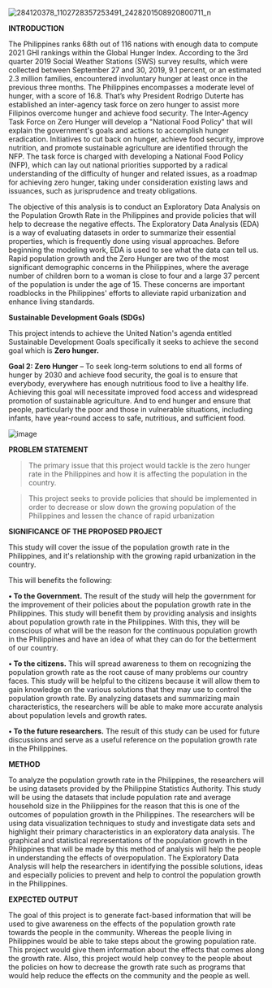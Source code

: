 ![284120378_1102728357253491_2428201508920800711_n](https://user-images.githubusercontent.com/102346894/171042465-56598d1f-e7d7-4b19-a8c2-6e19f28da16a.png)

**INTRODUCTION**

The Philippines ranks 68th out of 116 nations with enough data to compute 2021 GHI rankings within the Global Hunger Index. According to the 3rd quarter 2019 Social Weather Stations (SWS) survey results, which were collected between September 27 and 30, 2019, 9.1 percent, or an estimated 2.3 million families, encountered involuntary hunger at least once in the previous three months. The Philippines encompasses a moderate level of hunger, with a score of 16.8. That’s why President Rodrigo Duterte has established an inter-agency task force on zero hunger to assist more Filipinos overcome hunger and achieve food security. The Inter-Agency Task Force on Zero Hunger will develop a "National Food Policy" that will explain the government's goals and actions to accomplish hunger eradication. Initiatives to cut back on hunger, achieve food security, improve nutrition, and promote sustainable agriculture are identified through the NFP. The task force is charged with developing a National Food Policy (NFP), which can lay out national priorities supported by a radical understanding of the difficulty of hunger and related issues, as a roadmap for achieving zero hunger, taking under consideration existing laws and issuances, such as jurisprudence and treaty obligations.


The objective of this analysis is to conduct an Exploratory Data Analysis on the Population Growth Rate in the Philippines and provide policies that will help to decrease the negative effects. The Exploratory Data Analysis (EDA) is a way of evaluating datasets in order to summarize their essential properties, which is frequently done using visual approaches. Before beginning the modeling work, EDA is used to see what the data can tell us. Rapid population growth and the Zero Hunger are two of the most significant demographic concerns in the Philippines, where the average number of children born to a woman is close to four and a large 37 percent of the population is under the age of 15. These concerns are important roadblocks in the Philippines' efforts to alleviate rapid urbanization and enhance living standards.


**Sustainable Development Goals (SDGs)**

This project intends to achieve the United Nation's agenda entitled Sustainable Development Goals specifically it seeks to achieve the second goal which is **Zero hunger.**

**Goal 2: Zero Hunger** – To seek long-term solutions to end all forms of hunger by 2030 and achieve food security, the goal is to ensure that everybody, everywhere has enough nutritious food to live a healthy life. Achieving this goal will necessitate improved food access and widespread promotion of sustainable agriculture. And to end hunger and ensure that people, particularly the poor and those in vulnerable situations, including infants, have year-round access to safe, nutritious, and sufficient food.


![image](https://user-images.githubusercontent.com/102594912/172078405-5bb05b13-2ce2-49f4-80be-95556b877e72.png)





**PROBLEM STATEMENT**

> The primary issue that this project would tackle is the zero hunger rate in the Philippines and how it is affecting the population in the country.

> This project seeks to provide policies that should be implemented in order to decrease or slow down the growing population of the Philippines and lessen the chance of rapid urbanization

**SIGNIFICANCE OF THE PROPOSED PROJECT**

This study will cover the issue of the population growth rate in the Philippines, and it's relationship with the growing rapid urbanization in the country. 

 This will benefits the following:

**•	To the Government.** The result of the study will help the government for the improvement of their policies about the population growth rate in the Philippines. This study will benefit them by providing analysis and insights about population growth rate in the Philippines. With this, they will be conscious of what will be the reason for the continuous population growth in the Philippines and have an idea of what they can do for the betterment of our country.

**•	To the citizens.** This will spread awareness to them on recognizing the population growth rate as the root cause of many problems our country faces. This study will be helpful to the citizens because it will allow them to gain knowledge on the various solutions that they may use to control the population growth rate. By analyzing datasets and summarizing main characteristics, the researchers will be able to make more accurate analysis about population levels and growth rates.

**•	To the future researchers.** The result of this study can be used for future discussions and serve as a useful reference on the population growth rate in the Philippines.



**METHOD**

To analyze the population growth rate in the Philippines, the researchers will be using datasets provided by the Philippine Statistics Authority. This study will be using the datasets that include population rate and average household size in the Philippines for the reason that this is one of the outcomes of population growth in the Philippines. The researchers will be using data visualization techniques to study and investigate data sets and highlight their primary characteristics in an exploratory data analysis. The graphical and statistical representations of the population growth in the Philippines that will be made by this method of analysis will help the people in understanding the effects of overpopulation. The Exploratory Data Analysis will help the researchers in identifying the possible solutions, ideas and especially policies to prevent and help to control the population growth in the Philippines.

**EXPECTED OUTPUT**

The goal of this project is to generate fact-based information that will be used to give awareness on the effects of the population growth rate towards the people in the community. Whereas the people living in Philippines would be able to take steps about the growing population rate. This project would give them information about the effects that comes along the growth rate. Also, this project would help convey to the people about the policies on how to decrease the growth rate such as programs that would help reduce the effects on the community and the people as well.
